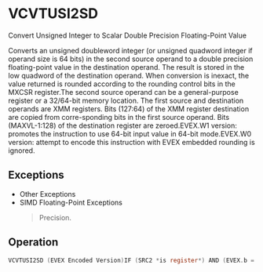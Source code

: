 # VCVTUSI2SD

Convert Unsigned Integer to Scalar Double Precision Floating-Point Value

Converts an unsigned doubleword integer (or unsigned quadword integer if operand size is 64 bits) in the second source operand to a double precision floating-point value in the destination operand.
The result is stored in the low quadword of the destination operand.
When conversion is inexact, the value returned is rounded according to the rounding control bits in the MXCSR register.The second source operand can be a general-purpose register or a 32/64-bit memory location.
The first source and destination operands are XMM registers.
Bits (127:64) of the XMM register destination are copied from corre-sponding bits in the first source operand.
Bits (MAXVL-1:128) of the destination register are zeroed.EVEX.W1 version: promotes the instruction to use 64-bit input value in 64-bit mode.EVEX.W0 version: attempt to encode this instruction with EVEX embedded rounding is ignored.

## Exceptions

- Other Exceptions
- SIMD Floating-Point Exceptions
  > Precision.

## Operation

```C
VCVTUSI2SD (EVEX Encoded Version)IF (SRC2 *is register*) AND (EVEX.b = 1) THENSET_ROUNDING_MODE_FOR_THIS_INSTRUCTION(EVEX.RC);ELSE SET_ROUNDING_MODE_FOR_THIS_INSTRUCTION(MXCSR.RC);FI;IF 64-Bit Mode And OperandSize = 64THENDEST[63:0] := Convert_UInteger_To_Double_Precision_Floating_Point(SRC2[63:0]);ELSEDEST[63:0] := Convert_UInteger_To_Double_Precision_Floating_Point(SRC2[31:0]);FI;Intel C/C++ Compiler Intrinsic EquivalentVCVTUSI2SD __m128d _mm_cvtu32_sd( __m128d s, unsigned a); VCVTUSI2SD __m128d _mm_cvtu64_sd( __m128d s, unsigned __int64 a);VCVTUSI2SD __m128d _mm_cvt_roundu64_sd( __m128d s, unsigned __int64 a, int r);
```

